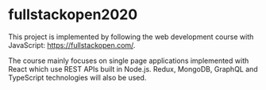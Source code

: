 # fullstackopen2020

This project is implemented by following the web development course with JavaScript: https://fullstackopen.com/.

The course mainly focuses on single page applications implemented with React which use REST APIs built in Node.js. Redux, MongoDB, GraphQL and TypeScript technologies will also be used.
